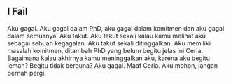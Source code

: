 ## I Fail

Aku gagal. Aku gagal dalam PhD, aku gagal dalam komitmen dan aku gagal dalam semuanya.
Aku takut. Aku takut sekali kalau kamu melihat aku sebagai sebuah kegagalan.
Aku takut sekali ditinggalkan.
Aku memiliki masalah komitmen, ditambah PhD yang belum begitu jelas ini Ceria. Bagaimana kalau akhirnya kamu meninggalkan aku, karena aku begitu lemah? 
Begitu tidak berguna?
Aku gagal. Maaf Ceria. Aku mohon, jangan pernah pergi.
